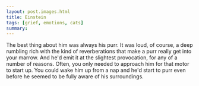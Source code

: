 ```yaml
---
layout: post.images.html
title: Einstein
tags: [grief, emotions, cats]
summary: 
---
```


The best thing about him was always his purr.
It was loud, of course, a deep rumbling rich with the kind of reverberations
that make a purr really get into your marrow.
And he'd emit it at the slightest provocation,
for any of a number of reasons.
Often, you only needed to approach him
for that motor to start up.
You could wake him up from a nap
and he'd start to purr
even before he seemed to be fully aware of his surroundings.
